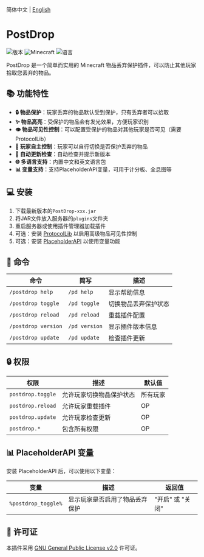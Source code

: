 简体中文 | [English](README_EN.md)

# PostDrop
![版本](https://img.shields.io/github/v/release/postyizhan/PostDrop?color=blue&label=版本)
![Minecraft](https://img.shields.io/badge/Minecraft-1.13+-green)
![语言](https://img.shields.io/badge/语言-简体中文|English-orange)

PostDrop 是一个简单而实用的 Minecraft 物品丢弃保护插件，可以防止其他玩家拾取您丢弃的物品。

## 📚 功能特性

- **🔒 物品保护**：玩家丢弃的物品默认受到保护，只有丢弃者可以拾取
- **✨ 物品高亮**：受保护的物品会有发光效果，方便玩家识别
- **👁️ 物品可见性控制**：可以配置受保护的物品对其他玩家是否可见（需要ProtocolLib）
- **🔄 玩家自主控制**：玩家可以自行切换是否保护丢弃的物品
- **🔔 自动更新检查**：自动检查并提示新版本
- **🌐 多语言支持**：内置中文和英文语言包
- **📊 变量支持**：支持PlaceholderAPI变量，可用于计分板、全息图等

## 💻 安装

1. 下载最新版本的`PostDrop-xxx.jar`
2. 将JAR文件放入服务器的`plugins`文件夹
3. 重启服务器或使用插件管理器加载插件
4. 可选：安装 [ProtocolLib](https://www.spigotmc.org/resources/protocollib.1997) 以启用高级物品可见性控制
5. 可选：安装 [PlaceholderAPI](https://www.spigotmc.org/resources/placeholderapi.6245) 以使用变量功能

## 🔧 命令

| 命令 | 简写 | 描述 |
|------|------|------|
| `/postdrop help` | `/pd help` | 显示帮助信息 |
| `/postdrop toggle` | `/pd toggle` | 切换物品丢弃保护状态 |
| `/postdrop reload` | `/pd reload` | 重载插件配置 |
| `/postdrop version` | `/pd version` | 显示插件版本信息 |
| `/postdrop update` | `/pd update` | 检查插件更新 |

## 🔒 权限

| 权限 | 描述 | 默认值 |
|------|------|--------|
| `postdrop.toggle` | 允许玩家切换物品保护状态 | 所有玩家 |
| `postdrop.reload` | 允许玩家重载插件 | OP |
| `postdrop.update` | 允许玩家检查更新 | OP |
| `postdrop.*` | 包含所有权限 | OP |

## 📊 PlaceholderAPI 变量

安装 PlaceholderAPI 后，可以使用以下变量：

| 变量 | 描述 | 返回值 |
|------|------|--------|
| `%postdrop_toggle%` | 显示玩家是否启用了物品丢弃保护 | "开启" 或 "关闭" |

## 📜 许可证

本插件采用 [GNU General Public License v2.0](LICENSE) 许可证。
